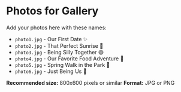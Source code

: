 # Photos for Gallery

Add your photos here with these names:

- `photo1.jpg` - Our First Date ✨
- `photo2.jpg` - That Perfect Sunrise 🌄  
- `photo3.jpg` - Being Silly Together 😄
- `photo4.jpg` - Our Favorite Food Adventure 🍝
- `photo5.jpg` - Spring Walk in the Park 🌺
- `photo6.jpg` - Just Being Us 💖

**Recommended size:** 800x600 pixels or similar
**Format:** JPG or PNG
